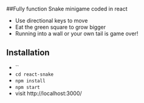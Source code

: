 ##Fully function Snake minigame coded in react

- Use directional keys to move
- Eat the green square to grow bigger
- Running into a wall or your own tail is game over!
## Installation

* ``
* `cd react-snake`
* `npm install`
* `npm start`
* visit http://localhost:3000/
